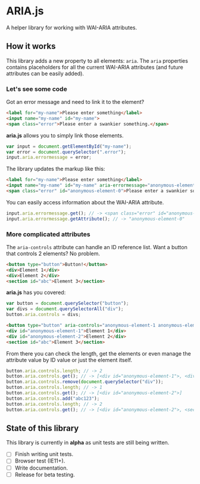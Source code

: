 # ARIA.js

A helper library for working with WAI-ARIA attributes.

## How it works

This library adds a new property to all elements: `aria`. The `aria` properties contains placeholders for all the current WAI-ARIA attributes (and future attributes can be easily added).

### Let's see some code

Got an error message and need to link it to the element?

```html
<label for="my-name">Please enter something</label>
<input name="my-name" id="my-name">
<span class="error">Please enter a swankier something.</span>
```

**aria.js** allows you to simply link those elements.

```js
var input = document.getElementById("my-name");
var error = document.querySelector(".error");
input.aria.errormessage = error;
```

The library updates the markup like this:

```html
<label for="my-name">Please enter something</label>
<input name="my-name" id="my-name" aria-errormessage="anonymous-element-0">
<span class="error" id="anonymous-element-0">Please enter a swankier something.</span>
```

You can easily access information about the WAI-ARIA attribute.

```js
input.aria.errormessage.get(); // -> <span class="error" id="anonymous-element-0">
input.aria.errormessage.getAttribute(); // -> "anonymous-element-0"
```

### More complicated attributes

The `aria-controls` attribute can handle an ID reference list. Want a button that controls 2 elements? No problem.

```html
<button type="button">Button!</button>
<div>Element 1</div>
<div>Element 2</div>
<section id="abc">Element 3</section>
```

**aria.js** has you covered:

```js
var button = document.querySelector("button");
var divs = document.querySelectorAll("div");
button.aria.controls = divs;
```

```html
<button type="button" aria-controls="anonymous-element-1 anonymous-element-2">Button!</button>
<div id="anonymous-element-1">Element 1</div>
<div id="anonymous-element-2">Element 2</div>
<section id="abc">Element 3</section>
```

From there you can check the length, get the elements or even manage the attribute value by ID value or just the element itself.

```js
button.aria.controls.length; // -> 2
button.aria.controls.get(); // -> [<div id="anonymous-element-1">, <div id="anonymous-element-2">]
button.aria.controls.remove(document.querySelector("div"));
button.aria.controls.length; // -> 1
button.aria.controls.get(); // -> [<div id="anonymous-element-2">]
button.aria.controls.add("abc123");
button.aria.controls.length; // -> 2
button.aria.controls.get(); // -> [<div id="anonymous-element-2">, <section id="abc123">]
```

## State of this library

This library is currently in **alpha** as unit tests are still being written.

- [ ] Finish writing unit tests.
- [ ] Browser test (IE11+).
- [ ] Write documentation.
- [ ] Release for beta testing.
